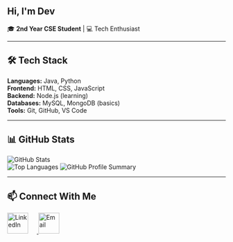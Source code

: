 ## Hi, I'm Dev

🎓 **2nd Year CSE Student** | 💻 Tech Enthusiast

---

## 🛠 Tech Stack
**Languages:** Java, Python  
**Frontend:** HTML, CSS, JavaScript  
**Backend:** Node.js (learning)  
**Databases:** MySQL, MongoDB (basics)  
**Tools:** Git, GitHub, VS Code  

---

## 📊 GitHub Stats
![GitHub Stats](https://github-readme-stats.vercel.app/api?username=inceptioncodes&show_icons=true&theme=tokyonight)  
![Top Languages](https://github-readme-stats.vercel.app/api/top-langs/?username=inceptioncodes&layout=compact&theme=tokyonight)
![GitHub Profile Summary](https://github-profile-summary-cards.vercel.app/api/cards/profile-details?username=inceptioncodes&theme=tokyonight)

---

## 📫 Connect With Me

<p align="left">
  <!-- LinkedIn -->
  <a href="https://www.linkedin.com/in/debjit-praharaj-9a6a05329/" target="_blank" title="LinkedIn">
    <img src="https://skillicons.dev/icons?i=linkedin" height="48" alt="LinkedIn" style="margin-right:20px;" />
  </a>
  
  <!-- Email -->
  <a href="mailto:debjitpraharaj@gmail.com" target="_blank" title="Email">
    <img src="https://skillicons.dev/icons?i=gmail" height="48" alt="Email" />
  </a>
</p>

